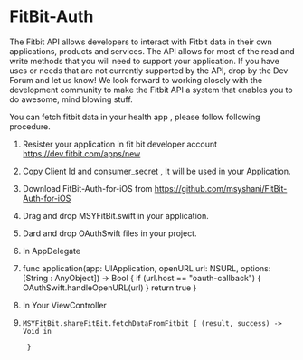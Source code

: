 # FitBit-Auth

The Fitbit API allows developers to interact with Fitbit data in their own applications, products and services.
The API allows for most of the read and write methods that you will need to support your application. If you have uses or needs that are not currently supported by the API, drop by the Dev Forum and let us know! We look forward to working closely with the development community to make the Fitbit API a system that enables you to do awesome, mind blowing stuff.

You can fetch fitbit data in your health app , please follow following procedure.

1. Resister your application in fit bit developer account https://dev.fitbit.com/apps/new
2. Copy Client Id and consumer_secret , It will be used in your Application.
3. Download FitBit-Auth-for-iOS from https://github.com/msyshani/FitBit-Auth-for-iOS
4. Drag and drop MSYFitBit.swift in your application.
5. Dard and drop OAuthSwift files in your project.
6.  In AppDelegate
7.  
     func application(app: UIApplication, openURL url: NSURL, options: [String : AnyObject]) -> Bool {
         if (url.host == "oauth-callback") {
              OAuthSwift.handleOpenURL(url)
          }
         return true
     }

8. In Your ViewController
9. 
       MSYFitBit.shareFitBit.fetchDataFromFitbit { (result, success) -> Void in
            
        }
